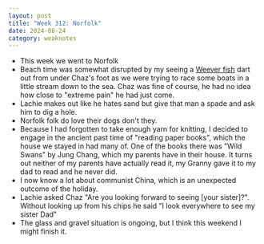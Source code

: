 ```yaml
---
layout: post
title: "Week 312: Norfolk"
date: 2024-08-24
category: weaknotes
---
```

* This week we went to Norfolk
* Beach time was somewhat disrupted by my seeing a [Weever fish](https://www.countryfile.com/wildlife/marine-life/weever-fish-facts) dart out from under Chaz's foot as we were trying to race some boats in a little stream down to the sea. Chaz was fine of course, he had no idea how close to "extreme pain" he had just come.
* Lachie makes out like he hates sand but give that man a spade and ask him to dig a hole.
* Norfolk folk do love their dogs don't they.
* Because I had forgotten to take enough yarn for knitting, I decided to engage in the ancient past time of "reading paper books", which the house we stayed in had many of. One of the books there was "Wild Swans" by Jung Chang, which my parents have in their house. It turns out neither of my parents have actually read it, my Granny gave it to my dad to read and he never did.
* I now know a lot about communist China, which is an unexpected outcome of the holiday.
* Lachie asked Chaz "Are you looking forward to seeing [your sister]?". Without looking up from his chips he said "I look everywhere to see my sister Dad"
* The glass and gravel situation is ongoing, but I think this weekend I might finish it.
